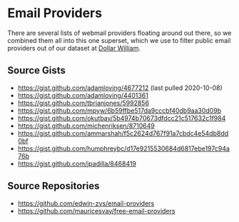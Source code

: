 # Email Providers

There are several lists of webmail providers floating around out there, so we combined them all into this one superset, which we use to filter public email providers out of our dataset at [Dollar William](https://www.dollarwilliam.com).

## Source Gists

- https://gist.github.com/adamloving/4677212 (last pulled 2020-10-08)
- https://gist.github.com/adamloving/4401361
- https://gist.github.com/tbrianjones/5992856
- https://gist.github.com/mpyw/6b59ffbe517da9cccbf40db9aa30d09b
- https://gist.github.com/okutbay/5b4974b70673dfdcc21c517632c1f984
- https://gist.github.com/michenriksen/8710649
- https://gist.github.com/ammarshah/f5c2624d767f91a7cbdc4e54db8dd0bf
- https://gist.github.com/humphreybc/d17e9215530684d6817ebe197c94a76b
- https://gist.github.com/jpadilla/8468419

## Source Repositories

- https://github.com/edwin-zvs/email-providers
- https://github.com/mauricesvay/free-email-providers
